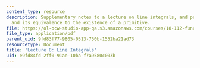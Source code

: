 ```yaml
---
content_type: resource
description: Supplementary notes to a lecture on line integrals, and path independence
  and its equivalence to the existence of a primitive.
file: https://ol-ocw-studio-app-qa.s3.amazonaws.com/courses/18-112-functions-of-a-complex-variable-fall-2008/e9fd84fd2ff091ae10baf7a9580c003b_lecture8.pdf
file_type: application/pdf
parent_uid: 9fd83f77-9805-0513-750b-1552ba21ad73
resourcetype: Document
title: 'Lecture 8: Line Integrals'
uid: e9fd84fd-2ff0-91ae-10ba-f7a9580c003b
---
```

